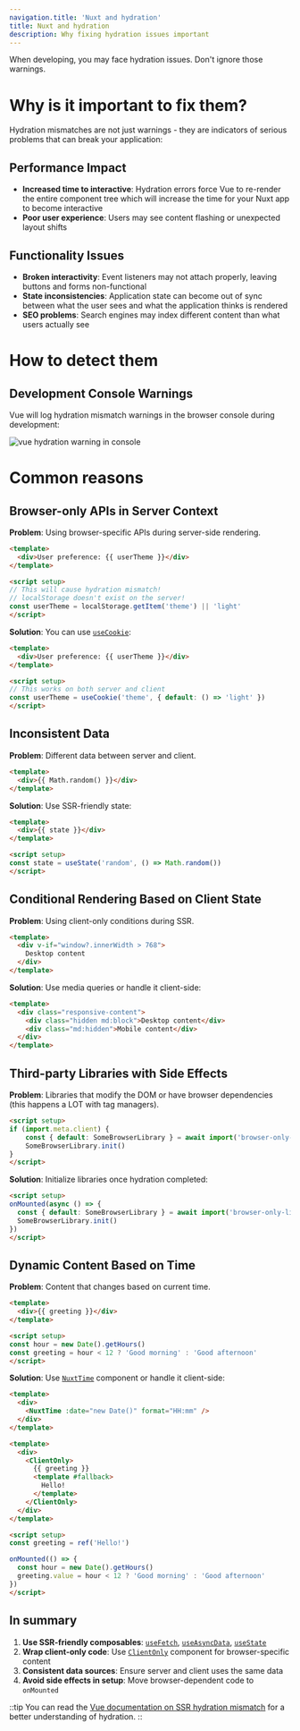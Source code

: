```yaml
---
navigation.title: 'Nuxt and hydration'
title: Nuxt and hydration
description: Why fixing hydration issues important
---
```


When developing, you may face hydration issues. Don't ignore those warnings.

# Why is it important to fix them?

Hydration mismatches are not just warnings - they are indicators of serious problems that can break your application:

## Performance Impact
- **Increased time to interactive**: Hydration errors force Vue to re-render the entire component tree which will increase the time for your Nuxt app to become interactive
- **Poor user experience**: Users may see content flashing or unexpected layout shifts

## Functionality Issues
- **Broken interactivity**: Event listeners may not attach properly, leaving buttons and forms non-functional
- **State inconsistencies**: Application state can become out of sync between what the user sees and what the application thinks is rendered
- **SEO problems**: Search engines may index different content than what users actually see

# How to detect them

## Development Console Warnings

Vue will log hydration mismatch warnings in the browser console during development:

![vue hydration warning in console](/assets/docs/best-practices/vue-console-hydration.png)

# Common reasons

## Browser-only APIs in Server Context

**Problem**: Using browser-specific APIs during server-side rendering.

```html
<template>
  <div>User preference: {{ userTheme }}</div>
</template>

<script setup>
// This will cause hydration mismatch!
// localStorage doesn't exist on the server!
const userTheme = localStorage.getItem('theme') || 'light'
</script>
```

**Solution**: You can use [`useCookie`](/docs/api/composables/use-cookie):

```html
<template>
  <div>User preference: {{ userTheme }}</div>
</template>

<script setup>
// This works on both server and client
const userTheme = useCookie('theme', { default: () => 'light' })
</script>
```

## Inconsistent Data

**Problem**: Different data between server and client.

```html
<template>
  <div>{{ Math.random() }}</div>
</template>
```

**Solution**: Use SSR-friendly state:

```html
<template>
  <div>{{ state }}</div>
</template>

<script setup>
const state = useState('random', () => Math.random())
</script>
```

## Conditional Rendering Based on Client State

**Problem**: Using client-only conditions during SSR.

```html
<template>
  <div v-if="window?.innerWidth > 768">
    Desktop content
  </div>
</template>
```

**Solution**: Use media queries or handle it client-side:

```html
<template>
  <div class="responsive-content">
    <div class="hidden md:block">Desktop content</div>
    <div class="md:hidden">Mobile content</div>
  </div>
</template>
```

## Third-party Libraries with Side Effects

**Problem**: Libraries that modify the DOM or have browser dependencies (this happens a LOT with tag managers).

```html
<script setup>
if (import.meta.client) {
    const { default: SomeBrowserLibrary } = await import('browser-only-lib')
    SomeBrowserLibrary.init()
}
</script>
```

**Solution**: Initialize libraries once hydration completed:

```html
<script setup>
onMounted(async () => {
  const { default: SomeBrowserLibrary } = await import('browser-only-lib')
  SomeBrowserLibrary.init()
})
</script>
```

## Dynamic Content Based on Time

**Problem**: Content that changes based on current time.

```html
<template>
  <div>{{ greeting }}</div>
</template>

<script setup>
const hour = new Date().getHours()
const greeting = hour < 12 ? 'Good morning' : 'Good afternoon'
</script>
```

**Solution**: Use [`NuxtTime`](/docs/api/components/nuxt-time) component or handle it client-side:

```html
<template>
  <div>
    <NuxtTime :date="new Date()" format="HH:mm" />
  </div>
</template>
```

```html
<template>
  <div>
    <ClientOnly>
      {{ greeting }}
      <template #fallback>
        Hello!
      </template>
    </ClientOnly>
  </div>
</template>

<script setup>
const greeting = ref('Hello!')

onMounted(() => {
  const hour = new Date().getHours()
  greeting.value = hour < 12 ? 'Good morning' : 'Good afternoon'
})
</script>
```

## In summary

1. **Use SSR-friendly composables**: [`useFetch`](/docs/api/composables/use-fetch), [`useAsyncData`](/docs/api/composables/use-async-data), [`useState`](/docs/api/composables/use-state)
2. **Wrap client-only code**: Use [`ClientOnly`](/docs/api/components/client-only) component for browser-specific content
3. **Consistent data sources**: Ensure server and client uses the same data
4. **Avoid side effects in setup**: Move browser-dependent code to `onMounted`

::tip
You can read the [Vue documentation on SSR hydration mismatch](https://vuejs.org/guide/scaling-up/ssr.html#hydration-mismatch) for a better understanding of hydration.
::